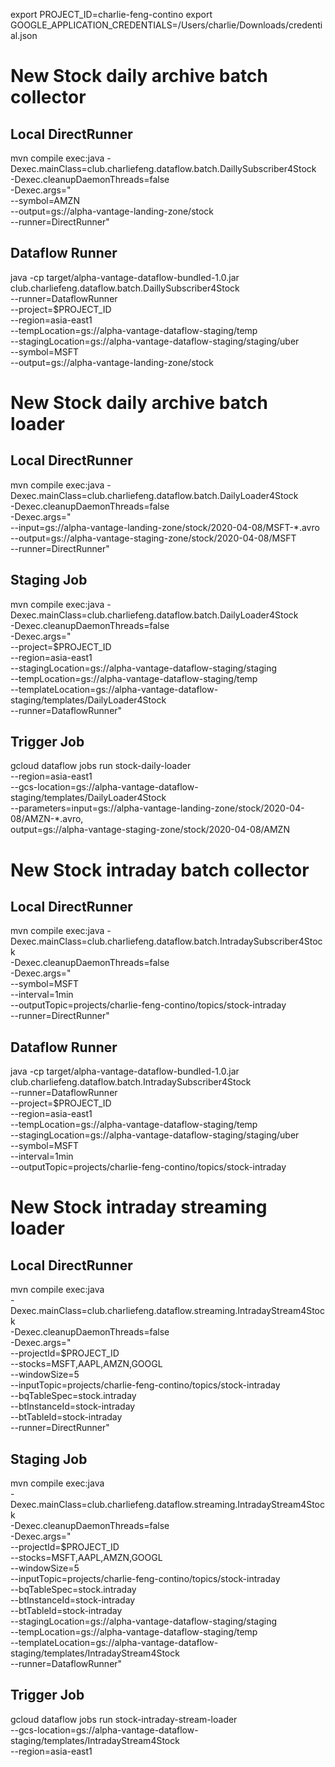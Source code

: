 export PROJECT_ID=charlie-feng-contino
export GOOGLE_APPLICATION_CREDENTIALS=/Users/charlie/Downloads/credential.json


# New Stock daily archive batch collector
## Local DirectRunner
mvn compile exec:java -Dexec.mainClass=club.charliefeng.dataflow.batch.DaillySubscriber4Stock \
-Dexec.cleanupDaemonThreads=false \
-Dexec.args=" \
--symbol=AMZN \
--output=gs://alpha-vantage-landing-zone/stock \
--runner=DirectRunner"

## Dataflow Runner
java -cp target/alpha-vantage-dataflow-bundled-1.0.jar \
club.charliefeng.dataflow.batch.DaillySubscriber4Stock \
  --runner=DataflowRunner \
  --project=$PROJECT_ID \
  --region=asia-east1 \
  --tempLocation=gs://alpha-vantage-dataflow-staging/temp \
  --stagingLocation=gs://alpha-vantage-dataflow-staging/staging/uber \
  --symbol=MSFT \
  --output=gs://alpha-vantage-landing-zone/stock 
  




# New Stock daily archive batch loader 
## Local DirectRunner
mvn compile exec:java -Dexec.mainClass=club.charliefeng.dataflow.batch.DailyLoader4Stock \
-Dexec.cleanupDaemonThreads=false \
-Dexec.args=" \
--input=gs://alpha-vantage-landing-zone/stock/2020-04-08/MSFT-*.avro \
--output=gs://alpha-vantage-staging-zone/stock/2020-04-08/MSFT \
--runner=DirectRunner"

## Staging Job
mvn compile exec:java -Dexec.mainClass=club.charliefeng.dataflow.batch.DailyLoader4Stock \
-Dexec.cleanupDaemonThreads=false \
-Dexec.args=" \
--project=$PROJECT_ID \
--region=asia-east1 \
--stagingLocation=gs://alpha-vantage-dataflow-staging/staging \
--tempLocation=gs://alpha-vantage-dataflow-staging/temp \
--templateLocation=gs://alpha-vantage-dataflow-staging/templates/DailyLoader4Stock \
--runner=DataflowRunner"

## Trigger Job
gcloud dataflow jobs run stock-daily-loader \
--region=asia-east1 \
--gcs-location=gs://alpha-vantage-dataflow-staging/templates/DailyLoader4Stock \
--parameters=input=gs://alpha-vantage-landing-zone/stock/2020-04-08/AMZN-*.avro,\
output=gs://alpha-vantage-staging-zone/stock/2020-04-08/AMZN




# New Stock intraday batch collector 
## Local DirectRunner
mvn compile exec:java -Dexec.mainClass=club.charliefeng.dataflow.batch.IntradaySubscriber4Stock \
-Dexec.cleanupDaemonThreads=false \
-Dexec.args=" \
--symbol=MSFT \
--interval=1min \
--outputTopic=projects/charlie-feng-contino/topics/stock-intraday \
--runner=DirectRunner"

## Dataflow Runner
java -cp target/alpha-vantage-dataflow-bundled-1.0.jar \
club.charliefeng.dataflow.batch.IntradaySubscriber4Stock \
  --runner=DataflowRunner \
  --project=$PROJECT_ID \
  --region=asia-east1 \
  --tempLocation=gs://alpha-vantage-dataflow-staging/temp \
  --stagingLocation=gs://alpha-vantage-dataflow-staging/staging/uber \
  --symbol=MSFT \
  --interval=1min \
  --outputTopic=projects/charlie-feng-contino/topics/stock-intraday 






# New Stock intraday streaming loader 
## Local DirectRunner
mvn compile exec:java \
-Dexec.mainClass=club.charliefeng.dataflow.streaming.IntradayStream4Stock \
-Dexec.cleanupDaemonThreads=false \
-Dexec.args=" \
--projectId=$PROJECT_ID \
--stocks=MSFT,AAPL,AMZN,GOOGL \
--windowSize=5 \
--inputTopic=projects/charlie-feng-contino/topics/stock-intraday \
--bqTableSpec=stock.intraday \
--btInstanceId=stock-intraday \
--btTableId=stock-intraday \
--runner=DirectRunner"

## Staging Job
mvn compile exec:java \
-Dexec.mainClass=club.charliefeng.dataflow.streaming.IntradayStream4Stock \
-Dexec.cleanupDaemonThreads=false \
-Dexec.args=" \
--projectId=$PROJECT_ID \
--stocks=MSFT,AAPL,AMZN,GOOGL \
--windowSize=5 \
--inputTopic=projects/charlie-feng-contino/topics/stock-intraday \
--bqTableSpec=stock.intraday \
--btInstanceId=stock-intraday \
--btTableId=stock-intraday \
--stagingLocation=gs://alpha-vantage-dataflow-staging/staging \
--tempLocation=gs://alpha-vantage-dataflow-staging/temp \
--templateLocation=gs://alpha-vantage-dataflow-staging/templates/IntradayStream4Stock \
--runner=DataflowRunner"

## Trigger Job
gcloud dataflow jobs run stock-intraday-stream-loader \
--gcs-location=gs://alpha-vantage-dataflow-staging/templates/IntradayStream4Stock \
--region=asia-east1



